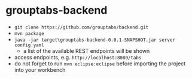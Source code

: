 grouptabs-backend
=================

* `git clone https://github.com/grouptabs/backend.git`
* `mvn package`
* `java -jar target\grouptabs-backend-0.0.1-SNAPSHOT.jar server config.yaml`
	* a list of the available REST endpoints will be shown
* access endpoints, e.g. `http://localhost:8080/tabs`
* do not forget to run `mvn eclipse:eclipse` before importing the project into your workbench
